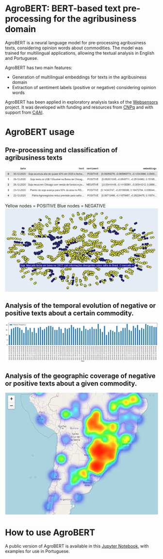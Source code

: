 # AgroBERT: BERT-based text pre-processing for the agribusiness domain


AgroBERT is a neural language model for pre-processing agribusiness texts, considering opinion words about commodities. The model was trained for multilingual applications, allowing the textual analysis in English and Portuguese.

AgroBERT has two main features:

* Generation of multilingual embeddings for texts in the agribusiness domain
* Extraction of sentiment labels (positive or negative) considering opinion words

AgroBERT has been applied in exploratory analysis tasks of the [Websensors](https://websensors.net.br) project. It was developed with funding and resources from [CNPq](https://cnpq.br/) and with support from [C4AI](https://c4ai.inova.usp.br/).

# AgroBERT usage
## Pre-processing and classification of agribusiness texts

![](img/img1.png)

Yellow nodes = POSITIVE
Blue nodes = NEGATIVE
![](img/img2.png)

## Analysis of the temporal evolution of negative or positive texts about a certain commodity.

![](img/img3.png)

## Analysis of the geographic coverage of negative or positive texts about a given commodity.

![](img/img4.png)

# How to use AgroBERT

A public version of AgroBERT is available in this [Jupyter Notebook](AgroBERT.ipynb), with examples for use in Portuguese.
